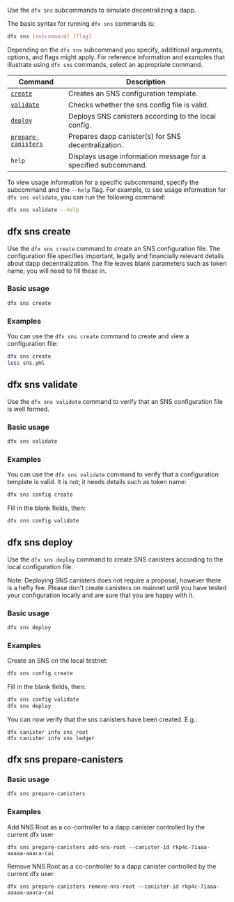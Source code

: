 
Use the `dfx sns` subcommands to simulate decentralizing a dapp.

The basic syntax for running `dfx sns` commands is:

``` bash
dfx sns [subcommand] [flag]
```

Depending on the `dfx sns` subcommand you specify, additional arguments, options, and flags might apply. For reference information and examples that illustrate using `dfx sns` commands, select an appropriate command.

| Command                                            | Description                                          |
|----------------------------------------------------|------------------------------------------------------|
| [`create`](#_dfx_sns_create)                       | Creates an SNS configuration template.               |
| [`validate`](#_dfx_sns_validate)                   | Checks whether the sns config file is valid.         |
| [`deploy`](#_dfx_sns_deploy)                       | Deploys SNS canisters according to the local config. |
| [`prepare-canisters`](#_dfx_sns_prepare-canisters) | Prepares dapp canister(s) for SNS decentralization.  |
| `help`                                             | Displays usage information message for a specified subcommand.                |

To view usage information for a specific subcommand, specify the subcommand and the `--help` flag. For example, to see usage information for `dfx sns validate`, you can run the following command:

``` bash
dfx sns validate --help
```


## dfx sns create

Use the `dfx sns create` command to create an SNS configuration file. The configuration file specifies important, legally and financially relevant details about dapp decentralization.  The file leaves blank parameters such as token name; you will need to fill these in.

### Basic usage

``` bash
dfx sns create
```

### Examples

You can use the `dfx sns create` command to create and view a configuration file:

``` bash
dfx sns create
less sns.yml
```

## dfx sns validate

Use the `dfx sns validate` command to verify that an SNS configuration file is well formed.

### Basic usage

``` bash
dfx sns validate
```

### Examples

You can use the `dfx sns validate` command to verify that a configuration template is valid.  It is not; it needs details such as token name:

``` bash
dfx sns config create
```
Fill in the blank fields, then:
``` bash
dfx sns config validate
```

## dfx sns deploy

Use the `dfx sns deploy` command to create SNS canisters according to the local configuration file.

Note:  Deploying SNS canisters does not require a proposal, however there is a hefty fee.  Please don't create canisters on mainnet until you have tested your configuration locally and are sure that you are happy with it.

### Basic usage

``` bash
dfx sns deploy
```

### Examples

Create an SNS on the local testnet:
``` bash
dfx sns config create
```
Fill in the blank fields, then:
``` bash
dfx sns config validate
dfx sns deploy
```
You can now verify that the sns canisters have been created.  E.g.:
```
dfx canister info sns_root
dfx canister info sns_ledger
```

## dfx sns prepare-canisters 

### Basic usage

``` bash
dfx sns prepare-canisters 
```

### Examples

Add NNS Root as a co-controller to a dapp canister controlled by the current dfx user

```
dfx sns prepare-canisters add-nns-root --canister-id rkp4c-7iaaa-aaaaa-aaaca-cai
```

Remove NNS Root as a co-controller to a dapp canister controlled by the current dfx user

```
dfx sns prepare-canisters remove-nns-root --canister-id rkp4c-7iaaa-aaaaa-aaaca-cai
```